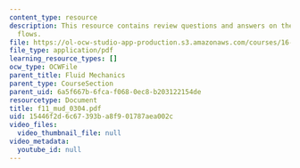 ```yaml
---
content_type: resource
description: This resource contains review questions and answers on the topic of compressible
  flows.
file: https://ol-ocw-studio-app-production.s3.amazonaws.com/courses/16-01-unified-engineering-i-ii-iii-iv-fall-2005-spring-2006/15446f2d6c67393ba8f901787aea002c_f11_mud_0304.pdf
file_type: application/pdf
learning_resource_types: []
ocw_type: OCWFile
parent_title: Fluid Mechanics
parent_type: CourseSection
parent_uid: 6a5f667b-6fca-f068-0ec8-b203122154de
resourcetype: Document
title: f11_mud_0304.pdf
uid: 15446f2d-6c67-393b-a8f9-01787aea002c
video_files:
  video_thumbnail_file: null
video_metadata:
  youtube_id: null
---
```

